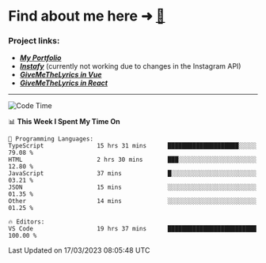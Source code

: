 # Find about me here ➜ [🧑](https://pauabella.dev)

### Project links:
- ***[My Portfolio](https://pauabella.dev)***
- ***[Instafy](https://instafy.me)*** (currently not working due to changes in the Instagram API)
- ***[GiveMeTheLyrics in Vue](https://lyrics.pauabella.dev)***
- ***[GiveMeTheLyrics in React](https://pauabella.dev/GiveMeTheLyrics)***

---
<!--START_SECTION:waka-->
![Code Time](http://img.shields.io/badge/Code%20Time-2%2C000%20hrs%205%20mins-blue)

📊 **This Week I Spent My Time On** 

```text
💬 Programming Languages: 
TypeScript               15 hrs 31 mins      ████████████████████░░░░░   79.08 % 
HTML                     2 hrs 30 mins       ███░░░░░░░░░░░░░░░░░░░░░░   12.80 % 
JavaScript               37 mins             █░░░░░░░░░░░░░░░░░░░░░░░░   03.21 % 
JSON                     15 mins             ░░░░░░░░░░░░░░░░░░░░░░░░░   01.35 % 
Other                    14 mins             ░░░░░░░░░░░░░░░░░░░░░░░░░   01.25 % 

🔥 Editors: 
VS Code                  19 hrs 37 mins      █████████████████████████   100.00 % 
```


 Last Updated on 17/03/2023 08:05:48 UTC
<!--END_SECTION:waka-->
